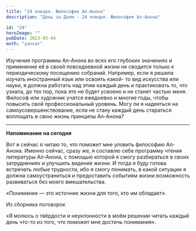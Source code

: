 ```yaml
---
title: "24 января. Философия Ал-Анона"
description: "День за Днем - 24 января. Философия Ал-Анона"

id: "24"
heroImage: ""
pubDate: 2023-05-04
moth: "yanvar"
---
```


Изучение программы Ал-Анона во всех его глубоких значениях и применение её в
своей повседневной жизни не сводится только к периодическому посещению
собраний. Например, если я решила изучать иностранный язык или освоить какой-
то вид искусства или науки, я должна работать над этим каждый день и
практиковать то, что узнала, до тех пор, пока это не будет усвоено и не станет
частью меня. Философ или художник учатся ежедневно и многие годы, чтобы
повысить свой профессиональный уровень. Могу ли я надеяться на
самоусовершенствование, если не стану каждый день стараться воплощать в свою
жизнь принципы Ал-Анона?

---

**Напоминание на сегодня**

Вот и сейчас я читаю то, что поможет мне уловить философию Ал-Анона. Именно
сейчас, сразу же, я составлю себе программу чтения литературы Ал-Анона, с
помощью которой я смогу разбираться в своих затруднениях и улучшить видение
жизни. И тогда я буду готова встречать любые трудности, ибо я смогу понимать,
в какой ситуации я должна самоустраниться и предоставить событиям жизни
возможность развиваться без моего вмешательства.

«Понимание — это источник жизни для того, кто им обладает».

Из сборника поговорок

«Я молюсь о твёрдости и неуклонности в моём решении читать каждый день что-то
из того, что поможет мне достичь понимания».
